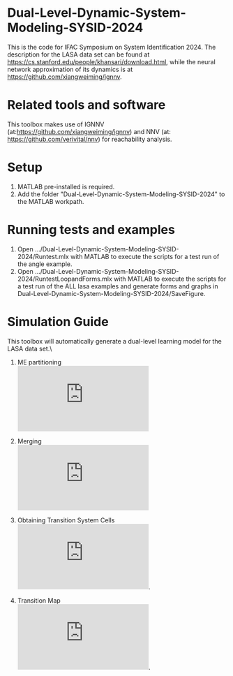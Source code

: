 # Dual-Level-Dynamic-System-Modeling-SYSID-2024
This is the code for IFAC Symposium on System Identification 2024. The description for the LASA data set can be found at https://cs.stanford.edu/people/khansari/download.html, while the neural network approximation of its dynamics is at https://github.com/xiangweiming/ignnv.

# Related tools and software
This toolbox makes use of IGNNV (at:https://github.com/xiangweiming/ignnv) and NNV (at: https://github.com/verivital/nnv) for reachability analysis.

# Setup
1. MATLAB pre-installed is required.
2. Add the folder "Dual-Level-Dynamic-System-Modeling-SYSID-2024" to the MATLAB workpath.

# Running tests and examples

1. Open .../Dual-Level-Dynamic-System-Modeling-SYSID-2024/Runtest.mlx with MATLAB to execute the scripts for a test run of the angle example.
2. Open .../Dual-Level-Dynamic-System-Modeling-SYSID-2024/RuntestLoopandForms.mlx with MATLAB to execute the scripts for a test run of the ALL lasa examples and generate forms and graphs in Dual-Level-Dynamic-System-Modeling-SYSID-2024/SaveFigure.

# Simulation Guide
This toolbox will automatically generate a dual-level learning model for the LASA data set.\

1. ME partitioning\
![image](https://github.com/aicpslab/Dual-Level-Dynamic-System-Modeling-SYSID-2024/blob/main/Results/Multi_Models_2_MEnDATA.pdf)

2. Merging\
![image](https://github.com/aicpslab/Dual-Level-Dynamic-System-Modeling-SYSID-2024/blob/main/Results/Multi_Models_2_Merging.pdf)

3. Obtaining Transition System Cells\
![image](https://github.com/aicpslab/Dual-Level-Dynamic-System-Modeling-SYSID-2024/blob/main/Results/Multi_Models_2_Abstraction.pdf).

4. Transition Map\
 ![image](https://github.com/aicpslab/Dual-Level-Dynamic-System-Modeling-SYSID-2024/blob/main/Results/Multi_Models_2_Transition.pdf).  
